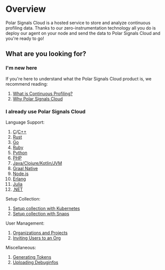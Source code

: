 # Overview

Polar Signals Cloud is a hosted service to store and analyze continuous profiling data. 
Thanks to our zero-instrumentation technology all you do is deploy our agent on your node and send the data to Polar Signals Cloud and you're ready to go!

## What are you looking for?

### I'm new here

If you're here to understand what the Polar Signals Cloud product is, we recommend reading:

1. [What is Continuous Profiling?](/docs/what-is-continuous-profiling)
2. [Why Polar Signals Cloud](/docs/why-polar-signals)

### I already use Polar Signals Cloud

Language Support:

1. [C](/docs/c)/[C++](/docs/cpp)
1. [Rust](/docs/rust)
1. [Go](/docs/go)
1. [Ruby](/docs/ruby)
1. [Python](/docs/python)
1. [PHP](/docs/php)
1. [Java/Clojure/Kotlin/JVM](/docs/jvm)
1. [Graal Native](/docs/graal-native)
1. [Node.js](/docs/nodejs)
1. [Erlang](/docs/erlang)
1. [Julia](/docs/julia)
1. [.NET](/docs/dotnet)

Setup Collection:

1. [Setup collection with Kubernetes](/docs/setup-collection-kubernetes)
2. [Setup collection with Snaps](/docs/setup-collection-snaps)

User Management:

1. [Organizations and Projects](/docs/organizations-and-projects)
2. [Inviting Users to an Org](/docs/invite-users)

Miscellaneous:

1. [Generating Tokens](/docs/generating-tokens)
2. [Uploading Debuginfos](/docs/uploading-debuginfos)

